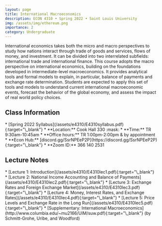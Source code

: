 ```yaml
---
layout: page
title: International Macroeconomics
description: ECON 4310 • Spring 2022 • Saint Louis University
img: /assets/img/ethereum.png
importance: 2
category: Undergraduate
---
```


International economics takes both the micro and macro perspectives to study how nations interact through trade of goods and services, flows of money, and investment. It can be divided into two interrelated subfields: international trade and international finance. This course adopts the macro perspective on international economics, building on the foundations developed in intermediate-level macroeconomics. It provides analytical tools and formal models to explain, in particular, balance of payments and exchange rate determination. Students are expected to apply this set of tools and models to understand current international macroeconomic events, forecast the behavior of the global economy, and assess the impact of real world policy choices.

<div class="publications">
  <h2 class="topic">Class Information</h2>
</div>
* [Spring 2022 Syllabus](/assets/e4310/E4310syllabus.pdf){:target="\_blank"}
* **Location:** Cook Hall 330 :mask: <!-- https://emojipedia.org/ -->
* **Time:** TR 9:30am-10:45am<!-- , 11:00am-12:15pm (Sec. 04) -->
* **Office hours:** TR 1:00pm-2:00pm & by appointment
* **Econ Hub:** [discord.gg/SsrNPEeP2P](https://discord.gg/SsrNPEeP2P){:target="\_blank"}
* **Zoom ID:** 366 140 2531

<div class="publications">
  <h2 class="topic">Lecture Notes</h2>
</div>
* [Lecture 1: Introduction](/assets/e4310/E4310lec1.pdf){:target="\_blank"}
* [Lecture 2: National Income Accounting and Balance of Payments](/assets/e4310/E4310lec2.pdf){:target="\_blank"}
* [Lecture 3: Exchange Rates and Foreign Exchange Market](/assets/e4310/E4310lec3.pdf){:target="\_blank"}
* [Lecture 4: Money, Interest Rates, and Exchange Rates](/assets/e4310/E4310lec4.pdf){:target="\_blank"}
* [Lecture 5: Price Levels and Exchange Rate in the Long Run](/assets/e4310/E4310lec5.pdf){:target="\_blank"}
* [Supplementary: International Macroeconomics](http://www.columbia.edu/~mu2166/UIM/suw.pdf){:target="\_blank"} (by Schmitt-Grohe, Uribe, and Woodford)